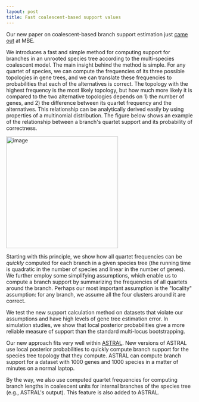 ```yaml
---
layout: post
title: Fast coalescent-based support values
---
```


Our new paper on coalescent-based branch support estimation just [came out](http://mbe.oxfordjournals.org/cgi/content/abstract/msw079?ijkey=OTHYAZPfjJsY2Ce&keytype=ref) at MBE. 

We introduces a fast and simple method for computing support for branches in an unrooted species tree according to the multi-species coalescent model. The main insight behind the method is simple. For any quartet of species, we can compute the frequencies of its three possible topologies in gene trees, and we can translate these frequencies to probabilities that each of the alternatives is correct. The topology with the highest frequency is the most likely topology, but how much more likely it is compared to the two alternative topologies depends on 1) the number of genes, and 2) the difference between its quartet frequency and the alternatives. This relationship can be analytically derived easily by using properties of a multinomial distribution. The figure below shows an example of the relationship between a branch's quartet support and its probability of correctness. 


<img src="{{ site.url }}/assets/qs-vs-pp-2.png" width="300" alt="image" />

Starting with this principle, we show how all quartet frequencies can be *quickly* computed for each branch in a given species tree (the running time is quadratic in the number of species and linear in the number of genes). We further employ some simplifying assumptions, which enable us to compute a branch support by summarizing the frequencies of all quartets around the branch. Perhaps our most important assumption is the "locality" assumption: for any branch, we assume all the four clusters around it are correct. 

We test the new support calculation method on datasets that violate our assumptions and have high levels of gene tree estimation error. In simulation studies, we show that local posterior probabilities give a more reliable measure of support than the standard multi-locus bootstrapping. 

Our new approach fits very well within [ASTRAL](https://github.com/smirarab/ASTRAL). New versions of ASTRAL use local posterior probabilities to quickly compute branch support for the species tree topology that they compute. ASTRAL can compute branch support for a dataset with 1000 genes and 1000 species in a matter of minutes on a normal laptop.

By the way, we also use computed quartet frequencies for computing branch lengths in coalescent units for internal branches of the species tree (e.g., ASTRAL's output). This feature is also added to ASTRAL. 
